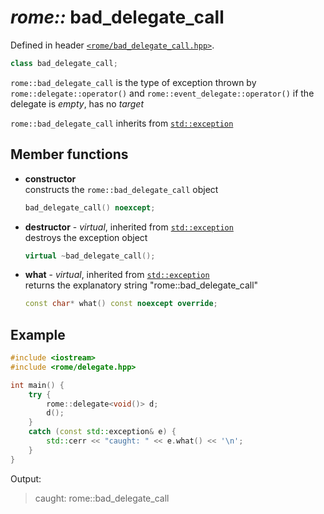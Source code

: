 # _rome::_ **bad_delegate_call**

Defined in header [`<rome/bad_delegate_call.hpp>`](../include/rome/bad_delegate_call.hpp).

```cpp
class bad_delegate_call;
```

`rome::bad_delegate_call` is the type of exception thrown by `rome::delegate::operator()` and `rome::event_delegate::operator()` if the delegate is _empty_, has no _target_

`rome::bad_delegate_call` inherits from [`std::exception`](https://en.cppreference.com/w/cpp/error/exception)

## Member functions

- **constructor**  
  constructs the `rome::bad_delegate_call` object
  
  ```cpp
  bad_delegate_call() noexcept;
  ```
  
- **destructor** - _virtual_, inherited from [`std::exception`](https://en.cppreference.com/w/cpp/error/exception)  
  destroys the exception object
  
  ```cpp
  virtual ~bad_delegate_call();
  ```
  
- **what** - _virtual_, inherited from [`std::exception`](https://en.cppreference.com/w/cpp/error/exception)  
  returns the explanatory string "rome::bad_delegate_call"
  
  ```cpp
  const char* what() const noexcept override;
  ```

## Example

```cpp
#include <iostream>
#include <rome/delegate.hpp>

int main() {
    try {
        rome::delegate<void()> d;
        d();
    }
    catch (const std::exception& e) {
        std::cerr << "caught: " << e.what() << '\n';
    }
}
```

Output:
> caught: rome::bad_delegate_call
